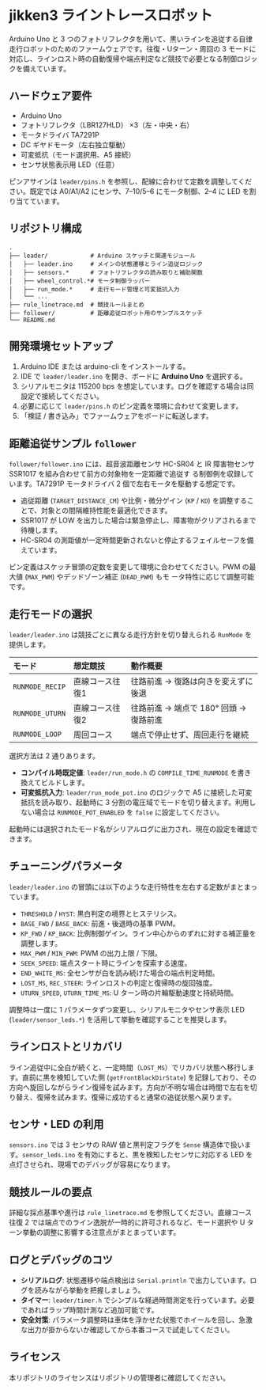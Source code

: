 # jikken3 ライントレースロボット

Arduino Uno と 3 つのフォトリフレクタを用いて、黒いラインを追従する自律走行ロボットのためのファームウェアです。往復・Uターン・周回の 3 モードに対応し、ラインロスト時の自動復帰や端点判定など競技で必要となる制御ロジックを備えています。

## ハードウェア要件
- Arduino Uno
- フォトリフレクタ（LBR127HLD） ×3（左・中央・右）
- モータドライバ TA7291P
- DC ギヤドモータ（左右独立駆動）
- 可変抵抗（モード選択用、A5 接続）
- センサ状態表示用 LED（任意）

ピンアサインは `leader/pins.h` を参照し、配線に合わせて定数を調整してください。既定では A0/A1/A2 にセンサ、7–10/5–6 にモータ制御、2–4 に LED を割り当てています。

## リポジトリ構成
```
.
├── leader/            # Arduino スケッチと関連モジュール
│   ├── leader.ino     # メインの状態遷移とライン追従ロジック
│   ├── sensors.*      # フォトリフレクタの読み取りと補助関数
│   ├── wheel_control.*# モータ制御ラッパー
│   ├── run_mode.*     # 走行モード管理と可変抵抗入力
│   └── ...
├── rule_linetrace.md  # 競技ルールまとめ
├── follower/          # 距離追従ロボット用のサンプルスケッチ
└── README.md
```

## 開発環境セットアップ
1. Arduino IDE または arduino-cli をインストールする。
2. IDE で `leader/leader.ino` を開き、ボードに **Arduino Uno** を選択する。
3. シリアルモニタは 115200 bps を想定しています。ログを確認する場合は同設定で接続してください。
4. 必要に応じて `leader/pins.h` のピン定義を環境に合わせて変更します。
5. 「検証 / 書き込み」でファームウェアをボードに転送します。

## 距離追従サンプル `follower`

`follower/follower.ino` には、超音波距離センサ HC-SR04 と IR 障害物センサ SSR1017 を組み合わせて前方の対象物を一定距離で追従す
る制御例を収録しています。TA7291P モータドライバ 2 個で左右モータを駆動する想定です。

- 追従距離 (`TARGET_DISTANCE_CM`) や比例・微分ゲイン (`KP` / `KD`) を調整することで、対象との間隔維持性能を最適化できます。
- SSR1017 が LOW を出力した場合は緊急停止し、障害物がクリアされるまで待機します。
- HC-SR04 の測距値が一定時間更新されないと停止するフェイルセーフを備えています。

ピン定義はスケッチ冒頭の定数を変更して環境に合わせてください。PWM の最大値 (`MAX_PWM`) やデッドゾーン補正 (`DEAD_PWM`) もモ
ータ特性に応じて調整可能です。

## 走行モードの選択
`leader/leader.ino` は競技ごとに異なる走行方針を切り替えられる `RunMode` を提供します。

| モード | 想定競技 | 動作概要 |
| :-- | :-- | :-- |
| `RUNMODE_RECIP` | 直線コース往復1 | 往路前進 → 復路は向きを変えずに後退 |
| `RUNMODE_UTURN` | 直線コース往復2 | 往路前進 → 端点で 180° 回頭 → 復路前進 |
| `RUNMODE_LOOP` | 周回コース | 端点で停止せず、周回走行を継続 |

選択方法は 2 通りあります。

- **コンパイル時既定値**: `leader/run_mode.h` の `COMPILE_TIME_RUNMODE` を書き換えてビルドします。
- **可変抵抗入力**: `leader/run_mode_pot.ino` のロジックで A5 に接続した可変抵抗を読み取り、起動時に 3 分割の電圧域でモードを切り替えます。利用しない場合は `RUNMODE_POT_ENABLED` を `false` に設定してください。

起動時には選択されたモード名がシリアルログに出力され、現在の設定を確認できます。

## チューニングパラメータ
`leader/leader.ino` の冒頭には以下のような走行特性を左右する定数がまとまっています。

- `THRESHOLD` / `HYST`: 黒白判定の境界とヒステリシス。
- `BASE_FWD` / `BASE_BACK`: 前進・後退時の基準 PWM。
- `KP_FWD` / `KP_BACK`: 比例制御ゲイン。ライン中心からのずれに対する補正量を調整します。
- `MAX_PWM` / `MIN_PWM`: PWM の出力上限 / 下限。
- `SEEK_SPEED`: 端点スタート時にラインを探索する速度。
- `END_WHITE_MS`: 全センサが白を読み続けた場合の端点判定時間。
- `LOST_MS`, `REC_STEER`: ラインロストの判定と復帰時の旋回強度。
- `UTURN_SPEED`, `UTURN_TIME_MS`: U ターン時の片輪駆動速度と持続時間。

調整時は一度に 1 パラメータずつ変更し、シリアルモニタやセンサ表示 LED (`leader/sensor_leds.*`) を活用して挙動を確認することを推奨します。

## ラインロストとリカバリ
ライン追従中に全白が続くと、一定時間（`LOST_MS`）でリカバリ状態へ移行します。直前に黒を検知していた側 (`getFrontBlackDirState`) を記録しており、その方向へ旋回しながらライン復帰を試みます。方向が不明な場合は時間で左右を切り替え、復帰を試みます。復帰に成功すると通常の追従状態へ戻ります。

## センサ・LED の利用
`sensors.ino` では 3 センサの RAW 値と黒判定フラグを `Sense` 構造体で扱います。`sensor_leds.ino` を有効にすると、黒を検知したセンサに対応する LED を点灯させられ、現場でのデバッグが容易になります。

## 競技ルールの要点
詳細な採点基準や進行は `rule_linetrace.md` を参照してください。直線コース往復 2 では端点でのライン逸脱が一時的に許可されるなど、モード選択や U ターン挙動の調整に影響する注意点がまとまっています。

## ログとデバッグのコツ
- **シリアルログ**: 状態遷移や端点検出は `Serial.println` で出力しています。ログを読みながら挙動を把握しましょう。
- **タイマー**: `leader/timer.h` でシンプルな経過時間測定を行っています。必要であればラップ時間計測など追加可能です。
- **安全対策**: パラメータ調整時は車体を浮かせた状態でホイールを回し、急激な出力が掛からないか確認してから本番コースで試走してください。

## ライセンス
本リポジトリのライセンスはリポジトリの管理者に確認してください。
